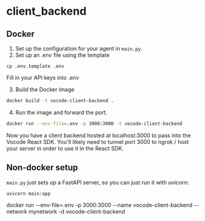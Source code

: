 # client_backend

## Docker

1. Set up the configuration for your agent in `main.py`.
2. Set up an .env file using the template

```
cp .env.template .env
```

Fill in your API keys into .env

3. Build the Docker image

```bash
docker build -t vocode-client-backend .
```

4. Run the image and forward the port.

```bash
docker run --env-file=.env -p 3000:3000 -t vocode-client-backend
```

Now you have a client backend hosted at localhost:3000 to pass into the Vocode React SDK. You'll likely need to tunnel port 3000 to ngrok / host your server in order to use it in the React SDK.

## Non-docker setup

`main.py` just sets up a FastAPI server, so you can just run it with uvicorn:

```
uvicorn main:app
```

 docker run --env-file=.env -p 3000:3000 --name vocode-client-backend --network mynetwork -d vocode-client-backend
